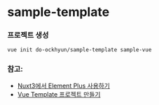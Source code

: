 # sample-template

### 프로젝트 생성 

```bash
vue init do-ockhyun/sample-template sample-vue
```

### 참고:
* [Nuxt3에서 Element Plus 사용하기](https://greeng00se.tistory.com/73)
* [Vue Template 프로젝트 만들기](https://medium.com/@joshvillahermosa/how-to-create-a-simple-re-usable-vue-project-template-9ec48c6ce0a2)